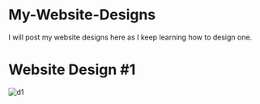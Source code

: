 # My-Website-Designs
I will post my website designs here as I keep learning how to design one.

  <h1>Website Design #1</h1>
  <img src="https://raw.githubusercontent.com/Nerimb/My-Website-Designs/main/Website%20Design%20%231/website1.PNG" alt="d1">
